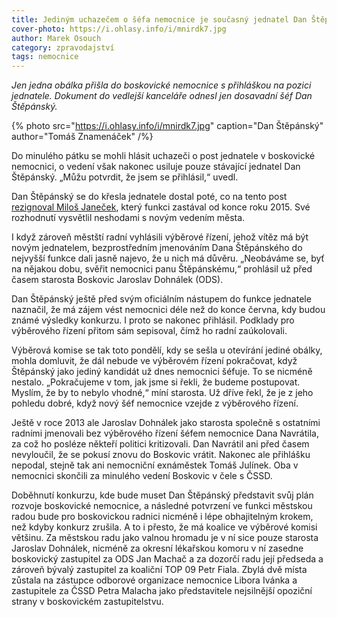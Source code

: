 ```yaml
---
title: Jediným uchazečem o šéfa nemocnice je současný jednatel Dan Štěpánský
cover-photo: https://i.ohlasy.info/i/mnirdk7.jpg
author: Marek Osouch
category: zpravodajství
tags: nemocnice
---
```


*Jen jedna obálka přišla do boskovické nemocnice s přihláškou na pozici jednatele. Dokument do vedlejší kanceláře odnesl jen dosavadní šéf Dan Štěpánský.*

{% photo src="https://i.ohlasy.info/i/mnirdk7.jpg" caption="Dan Štěpánský" author="Tomáš Znamenáček" /%}

Do minulého pátku se mohli hlásit uchazeči o post jednatele v boskovické nemocnici, o vedení však nakonec usiluje pouze stávající jednatel Dan Štěpánský. „Můžu potvrdit, že jsem se přihlásil,“ uvedl.

Dan Štěpánský se do křesla jednatele dostal poté, co na tento post [rezignoval Miloš Janeček](https://ohlasy.info/clanky/2019/02/janecek-konci.html), který funkci zastával od konce roku 2015. Své rozhodnutí vysvětlil neshodami s novým vedením města.

I když zároveň městští radní vyhlásili výběrové řízení, jehož vítěz má být novým jednatelem, bezprostředním jmenováním Dana Štěpánského do nejvyšší funkce dali jasně najevo, že u nich má důvěru. „Neobáváme se, byť na nějakou dobu, svěřit nemocnici panu Štěpánskému,“ prohlásil už před časem starosta Boskovic Jaroslav Dohnálek (ODS). 

Dan Štěpánský ještě před svým oficiálním nástupem do funkce jednatele naznačil, že má zájem vést nemocnici déle než do konce června, kdy budou známé výsledky konkurzu. I proto se nakonec přihlásil. Podklady pro výběrového řízení přitom sám sepisoval, čímž ho radní zaúkolovali.

Výběrová komise se tak toto pondělí, kdy se sešla u otevírání jediné obálky, mohla domluvit, že dál nebude ve výběrovém řízení pokračovat, když Štěpánský jako jediný kandidát už dnes nemocnici šéfuje. To se nicméně nestalo. „Pokračujeme v tom, jak jsme si řekli, že budeme postupovat. Myslím, že by to nebylo vhodné,“ míní starosta. Už dříve řekl, že je z jeho pohledu dobré, když nový šéf nemocnice vzejde z výběrového řízení.

Ještě v roce 2013 ale Jaroslav Dohnálek jako starosta společně s ostatními radními jmenovali bez výběrového řízení šéfem nemocnice Dana Navrátila, za což ho posléze někteří politici kritizovali. Dan Navrátil ani před časem nevyloučil, že se pokusí znovu do Boskovic vrátit. Nakonec ale přihlášku nepodal, stejně tak ani nemocniční exnáměstek Tomáš Julínek. Oba v nemocnici skončili za minulého vedení Boskovic v čele s ČSSD.

Doběhnutí konkurzu, kde bude muset Dan Štěpánský představit svůj plán rozvoje boskovické nemocnice, a následné potvrzení ve funkci městskou radou bude pro boskovickou radnici nicméně i lépe obhajitelným krokem, než kdyby konkurz zrušila. A to i přesto, že má koalice ve výběrové komisi většinu. Za městskou radu jako valnou hromadu je v ní sice pouze starosta Jaroslav Dohnálek, nicméně za okresní lékařskou komoru v ní zasedne boskovický zastupitel za ODS Jan Machač a za dozorčí radu její předseda a zároveň bývalý zastupitel za koaliční TOP 09 Petr Fiala. Zbylá dvě místa zůstala na zástupce odborové organizace nemocnice Libora Ivánka a zastupitele za ČSSD Petra Malacha jako představitele nejsilnější opoziční strany v boskovickém zastupitelstvu.
